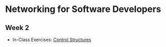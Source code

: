 # Networking for Software Developers

## Week 2

- In-Class Exercises: [Control Structures](Week02)
